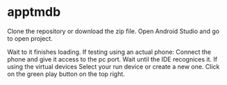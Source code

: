 # apptmdb

Clone the repository or download the zip file.
Open Android Studio and go to open project.

Wait to it finishes loading.
If testing using an actual phone:
  Connect the phone and give it access to the pc port.
  Wait until the IDE recognices it.
If using the virtual devices
Select your run device or create a new one.
Click on the green play button on the top right.


